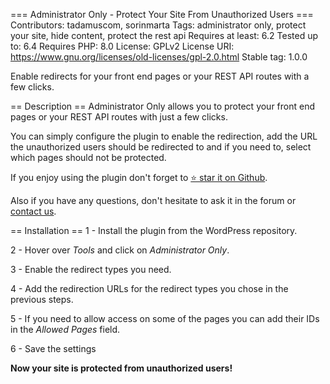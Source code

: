 === Administrator Only - Protect Your Site From Unauthorized Users ===
Contributors: tadamuscom, sorinmarta
Tags: administrator only, protect your site, hide content, protect the rest api
Requires at least: 6.2
Tested up to: 6.4
Requires PHP: 8.0
License: GPLv2
License URI: https://www.gnu.org/licenses/old-licenses/gpl-2.0.html
Stable tag: 1.0.0

Enable redirects for your front end pages or your REST API routes with a few clicks. 

== Description ==
Administrator Only allows you to protect your front end pages or your REST API routes with just a few clicks.

You can simply configure the plugin to enable the redirection, add the URL the unauthorized users should be redirected to and if you need to, select which pages should not be protected.

If you enjoy using the plugin don't forget to [⭐ star it on Github](https://github.com/tadamuscom/administrator-only).

Also if you have any questions, don't hesitate to ask it in the forum or [contact us](https://tadamus.com/contact).

== Installation ==
1 - Install the plugin from the WordPress repository.

2 - Hover over _Tools_ and click on _Administrator Only_.

3 - Enable the redirect types you need.

4 - Add the redirection URLs for the redirect types you chose in the previous steps.

5 - If you need to allow access on some of the pages you can add their IDs in the _Allowed Pages_ field.

6 - Save the settings

**Now your site is protected from unauthorized users!**